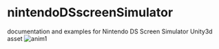# nintendoDSscreenSimulator
documentation and examples for Nintendo DS Screen Simulator Unity3d asset
![anim1](http://)
